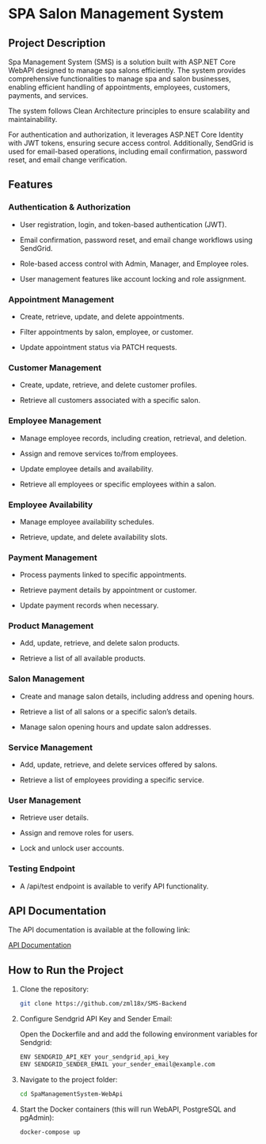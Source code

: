 # SPA Salon Management System

## Project Description

Spa Management System (SMS) is a solution built with ASP.NET Core WebAPI designed to manage spa salons efficiently. The system provides comprehensive functionalities to manage spa and salon businesses, enabling efficient handling of appointments, employees, customers, payments, and services.

The system follows Clean Architecture principles to ensure scalability and maintainability.

For authentication and authorization, it leverages ASP.NET Core Identity with JWT tokens, ensuring secure access control. Additionally, SendGrid is used for email-based operations, including email confirmation, password reset, and email change verification.

## Features

### Authentication & Authorization

- User registration, login, and token-based authentication (JWT).

- Email confirmation, password reset, and email change workflows using SendGrid.

- Role-based access control with Admin, Manager, and Employee roles.

- User management features like account locking and role assignment.

### Appointment Management

- Create, retrieve, update, and delete appointments.

- Filter appointments by salon, employee, or customer.

- Update appointment status via PATCH requests.

### Customer Management

- Create, update, retrieve, and delete customer profiles.

- Retrieve all customers associated with a specific salon.

### Employee Management

- Manage employee records, including creation, retrieval, and deletion.

- Assign and remove services to/from employees.

- Update employee details and availability.

- Retrieve all employees or specific employees within a salon.

### Employee Availability

- Manage employee availability schedules.

- Retrieve, update, and delete availability slots.

### Payment Management

- Process payments linked to specific appointments.

- Retrieve payment details by appointment or customer.

- Update payment records when necessary.

### Product Management

- Add, update, retrieve, and delete salon products.

- Retrieve a list of all available products.

### Salon Management

- Create and manage salon details, including address and opening hours.

- Retrieve a list of all salons or a specific salon’s details.

- Manage salon opening hours and update salon addresses.

### Service Management

- Add, update, retrieve, and delete services offered by salons.

- Retrieve a list of employees providing a specific service.

### User Management

- Retrieve user details.

- Assign and remove roles for users.

- Lock and unlock user accounts.

### Testing Endpoint

- A /api/test endpoint is available to verify API functionality.

## API Documentation

The API documentation is available at the following link:

[API Documentation](https://documenter.getpostman.com/view/28707892/2sAXxJiExN)

## How to Run the Project

1. Clone the repository:

   ```bash
   git clone https://github.com/zml18x/SMS-Backend
   ```

2. Configure Sendgrid API Key and Sender Email:

   Open the Dockerfile and and add the following environment variables for Sendgrid:
   ```bash
   ENV SENDGRID_API_KEY your_sendgrid_api_key
   ENV SENDGRID_SENDER_EMAIL your_sender_email@example.com
   ```

3. Navigate to the project folder:

   ```bash
   cd SpaManagementSystem-WebApi
   ```

4. Start the Docker containers (this will run WebAPI, PostgreSQL and pgAdmin):

   ```bash
   docker-compose up
   ```